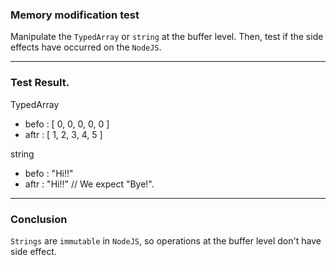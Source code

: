 ### Memory modification test

Manipulate the `TypedArray` or `string` at the buffer level.
Then, test if the side effects have occurred on the `NodeJS`.

---

### Test Result.

TypedArray

-   befo : [ 0, 0, 0, 0, 0 ]
-   aftr : [ 1, 2, 3, 4, 5 ]

string

-   befo : "Hi!!"
-   aftr : "Hi!!" // We expect "Bye!".

---

### Conclusion

`Strings` are `immutable` in `NodeJS`, so operations at the buffer level don't have side effect.
